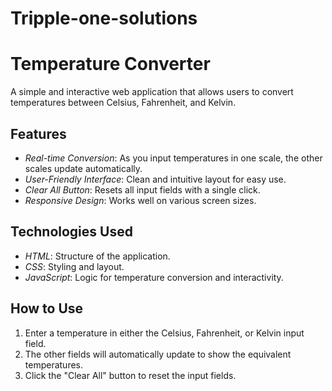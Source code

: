 # Tripple-one-solutions
# Temperature Converter
A simple and interactive web application that allows users to convert temperatures between Celsius, Fahrenheit, and Kelvin.
## Features

- *Real-time Conversion*: As you input temperatures in one scale, the other scales update automatically.
- *User-Friendly Interface*: Clean and intuitive layout for easy use.
- *Clear All Button*: Resets all input fields with a single click.
- *Responsive Design*: Works well on various screen sizes.

## Technologies Used

- *HTML*: Structure of the application.
- *CSS*: Styling and layout.
- *JavaScript*: Logic for temperature conversion and interactivity.

## How to Use

1. Enter a temperature in either the Celsius, Fahrenheit, or Kelvin input field.
2. The other fields will automatically update to show the equivalent temperatures.
3. Click the "Clear All" button to reset the input fields.
